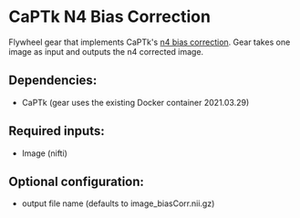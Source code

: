 # CaPTk N4 Bias Correction

Flywheel gear that implements CaPTk's [n4 bias correction](https://cbica.github.io/CaPTk/preprocessing_biasN4.html). Gear takes one image as input and outputs the n4 corrected image.

## Dependencies:
- CaPTk (gear uses the existing Docker container 2021.03.29)

## Required inputs:
- Image (nifti)

## Optional configuration:
- output file name (defaults to image_biasCorr.nii.gz)
